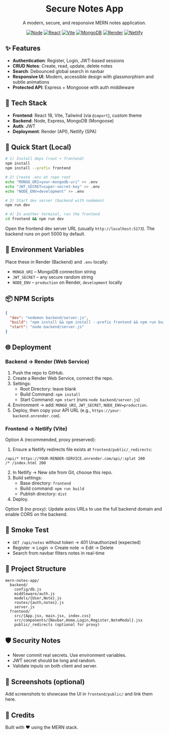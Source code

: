 <!-- Project: MERN Secure Notes App -->

<div align="center">
  <h1>Secure Notes App</h1>
  <p>A modern, secure, and responsive MERN notes application.</p>

  <p>
    <a href="https://nodejs.org/"><img alt="Node" src="https://img.shields.io/badge/Node-18%2B-339933?logo=node.js&logoColor=white"></a>
    <a href="https://react.dev/"><img alt="React" src="https://img.shields.io/badge/React-18-61DAFB?logo=react&logoColor=0A0A0A"></a>
    <a href="https://vitejs.dev/"><img alt="Vite" src="https://img.shields.io/badge/Vite-5-646CFF?logo=vite&logoColor=white"></a>
    <a href="https://www.mongodb.com/"><img alt="MongoDB" src="https://img.shields.io/badge/MongoDB-Atlas-47A248?logo=mongodb&logoColor=white"></a>
    <a href="https://render.com/"><img alt="Render" src="https://img.shields.io/badge/Backend-Render-5746AF?logo=render&logoColor=white"></a>
    <a href="https://www.netlify.com/"><img alt="Netlify" src="https://img.shields.io/badge/Frontend-Netlify-00C7B7?logo=netlify&logoColor=white"></a>
  </p>
</div>

## ✨ Features
- **Authentication**: Register, Login, JWT-based sessions
- **CRUD Notes**: Create, read, update, delete notes
- **Search**: Debounced global search in navbar
- **Responsive UI**: Modern, accessible design with glassmorphism and subtle animations
- **Protected API**: Express + Mongoose with auth middleware

## 🧱 Tech Stack
- **Frontend**: React 18, Vite, Tailwind (via `@import`), custom theme
- **Backend**: Node, Express, MongoDB (Mongoose)
- **Auth**: JWT
- **Deployment**: Render (API), Netlify (SPA)

## 🚀 Quick Start (Local)
```bash
# 1) Install deps (root + frontend)
npm install
npm install --prefix frontend

# 2) Create .env at repo root
echo "MONGO_URI=your-mongodb-uri" >> .env
echo "JWT_SECRET=super-secret-key" >> .env
echo "NODE_ENV=development" >> .env

# 3) Start dev server (backend with nodemon)
npm run dev

# 4) In another terminal, run the frontend
cd frontend && npm run dev
```

Open the frontend dev server URL (usually `http://localhost:5173`). The backend runs on port 5000 by default.

## 🔧 Environment Variables
Place these in Render (Backend) and `.env` locally:
- `MONGO_URI` – MongoDB connection string
- `JWT_SECRET` – any secure random string
- `NODE_ENV` – `production` on Render, `development` locally

## 📦 NPM Scripts
```json
{
  "dev": "nodemon backend/server.js",
  "build": "npm install && npm install --prefix frontend && npm run build --prefix frontend",
  "start": "node backend/server.js"
}
```

## 🌐 Deployment

### Backend → Render (Web Service)
1. Push the repo to GitHub.
2. Create a Render Web Service, connect the repo.
3. Settings:
   - Root Directory: leave blank
   - Build Command: `npm install`
   - Start Command: `npm start` (runs `node backend/server.js`)
4. Environment → add: `MONGO_URI`, `JWT_SECRET`, `NODE_ENV=production`.
5. Deploy, then copy your API URL (e.g., `https://your-backend.onrender.com`).

### Frontend → Netlify (Vite)
Option A (recommended, proxy preserved):
1. Ensure a Netlify redirects file exists at `frontend/public/_redirects`:
```
/api/* https://YOUR-RENDER-SERVICE.onrender.com/api/:splat 200
/* /index.html 200
```
2. In Netlify → New site from Git, choose this repo.
3. Build settings:
   - Base directory: `frontend`
   - Build command: `npm run build`
   - Publish directory: `dist`
4. Deploy.

Option B (no proxy): Update axios URLs to use the full backend domain and enable CORS on the backend.

## 🧪 Smoke Test
- `GET /api/notes` without token → 401 Unauthorized (expected)
- Register → Login → Create note → Edit → Delete
- Search from navbar filters notes in real-time

## 📁 Project Structure
```
mern-notes-app/
  backend/
    config/db.js
    middleware/auth.js
    models/{User,Note}.js
    routes/{auth,notes}.js
    server.js
  frontend/
    src/{App.jsx, main.jsx, index.css}
    src/components/{Navbar,Home,Login,Register,NoteModal}.jsx
    public/_redirects (optional for proxy)
```

## 🛡️ Security Notes
- Never commit real secrets. Use environment variables.
- JWT secret should be long and random.
- Validate inputs on both client and server.

## 📸 Screenshots (optional)
Add screenshots to showcase the UI in `frontend/public/` and link them here.

## 🙌 Credits
Built with ❤️ using the MERN stack.


